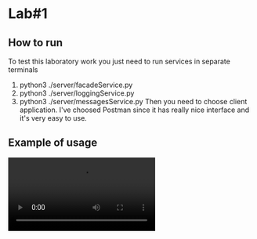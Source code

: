 # Lab#1

## How to run
To test this laboratory work you just need to run services in separate terminals
1. python3 ./server/facadeService.py
1. python3 ./server/loggingService.py
1. python3 ./server/messagesService.py
Then you need to choose client application. I've choosed Postman since it has really nice interface and it's very easy to use.

## Example of usage

<video controls src="demo.mp4" title="Title"></video>